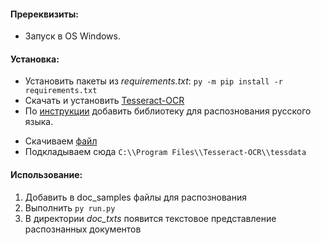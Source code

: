 #### Пререквизиты: 

* Запуск в OS Windows.

#### Установка:
* Установить пакеты из *requirements.txt*: ```py -m pip install -r requirements.txt ```
* Скачать и установить [Tesseract-OCR](https://github.com/UB-Mannheim/tesseract/wiki)
* По [инструкции](https://ocrmypdf.readthedocs.io/en/latest/languages.html) добавить библиотеку для распознования русского языка. 
- Скачиваем [файл](https://github.com/tesseract-ocr/tessdata/blob/main/rus.traineddata)
- Подкладываем сюда ```C:\\Program Files\\Tesseract-OCR\\tessdata```

#### Использование:
1) Добавить в doc_samples файлы для распознования
2) Выполнить ```py run.py```
3) В директории *doc_txts* появится текстовое представление распознанных документов
